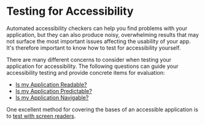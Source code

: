 # Testing for Accessibility

Automated accessibility checkers can help you find problems with your application, but they can also produce noisy, overwhelming results that may not surface the most important issues affecting the usability of your app. It's therefore important to know how to test for accessibility yourself.

There are many different concerns to consider when testing your application for accessibility. The following questions can guide your accessibility testing and provide concrete items for evaluation:

* [Is my Application Readable?](readable.md)
* [Is my Application Predictable?](predictable.md)
* [Is my Application Navigable?](navigable.md)

One excellent method for covering the bases of an accessible application is to [test with screen readers](screen-readers.md).

